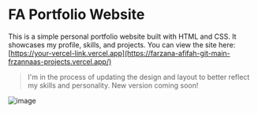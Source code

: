 # FA Portfolio Website

This is a simple personal portfolio website built with HTML and CSS. It showcases my profile, skills, and projects.
You can view the site here: [https://your-vercel-link.vercel.app](https://farzana-afifah-git-main-frzannaas-projects.vercel.app/)
> I'm in the process of updating the design and layout to better reflect my skills and personality. New version coming soon!

![image](https://github.com/user-attachments/assets/001b0496-4b74-4ce9-b7c0-c43a41e5a2df)
